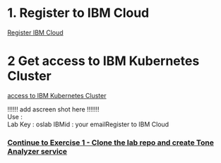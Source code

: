 <!-- 
Prior to workshop do the following     
1. reserve clusters :
      - kubernets  latest version (1.16.5 !!!!) 
      - classic infrastructure 
      - single zone
      - London 
      - 4 cores and 16GB RAM
      - 3 workers nodes
      - need to be with installed with Istio in advanced
      - Kubenetes terminal needed as well
 2. get new VCPI after you opended an entry for workshop 
 2. in step 1 change the link according to the VCPI in Register to IBM Cloud   
 3. in step 2 change the link to get a cluster 
 4. in step 2 change lab key 
-->

# 1. Register to IBM Cloud 

[Register IBM Cloud](https://ibm.biz/Bdz5wv)

# 2 Get access to IBM Kubernetes Cluster
[access to IBM Kubernetes  Cluster](https://ibm.biz/Bdz5wv)


!!!!!!  add ascreen shot here  !!!!!!!  
Use :  
Lab Key : oslab 
IBMid : your emailRegister to IBM Cloud  



### [Continue to Exercise 1 - Clone the lab repo and create Tone Analyzer service](../exercise-1/README.md)
